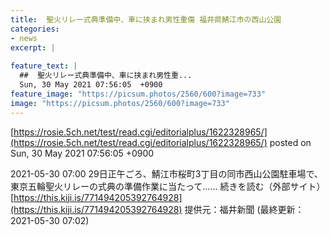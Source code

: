 ```yaml
---
title:  聖火リレー式典準備中、車に挟まれ男性重傷 福井県鯖江市の西山公園  
categories:
- news
excerpt: |
  
feature_text: |
  ##  聖火リレー式典準備中、車に挟まれ男性重...
  Sun, 30 May 2021 07:56:05  +0900
feature_image: "https://picsum.photos/2560/600?image=733"
image: "https://picsum.photos/2560/600?image=733"
---
```


[https://rosie.5ch.net/test/read.cgi/editorialplus/1622328965/](https://rosie.5ch.net/test/read.cgi/editorialplus/1622328965/)
posted on Sun, 30 May 2021 07:56:05  +0900

<!--more-->

2021-05-30 07:00 29日正午ごろ、鯖江市桜町3丁目の同市西山公園駐車場で、東京五輪聖火リレーの式典の準備作業に当たって...... 続きを読む（外部サイト） [https://this.kiji.is/771494205392764928](https://this.kiji.is/771494205392764928) 提供元：福井新聞 (最終更新：2021-05-30 07:02)
